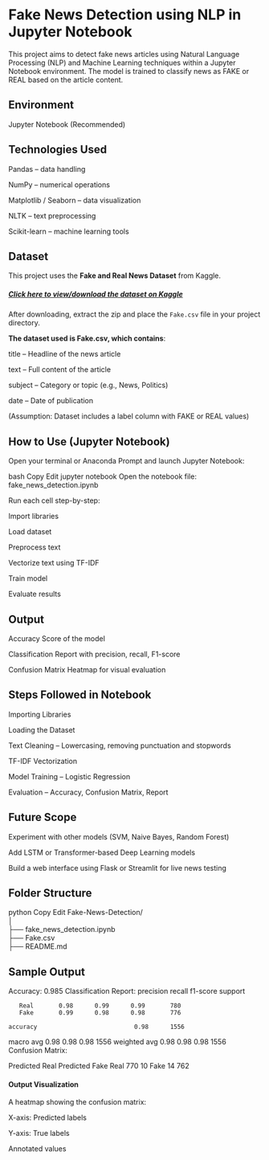 # Fake News Detection using NLP in Jupyter Notebook
This project aims to detect fake news articles using Natural Language Processing (NLP) and Machine Learning techniques within a Jupyter Notebook environment. The model is trained to classify news as FAKE or REAL based on the article content.

## Environment
Jupyter Notebook (Recommended)

## Technologies Used
Pandas – data handling

NumPy – numerical operations

Matplotlib / Seaborn – data visualization

NLTK – text preprocessing

Scikit-learn – machine learning tools


##  Dataset

This project uses the **Fake and Real News Dataset** from Kaggle.

##### [Click here to view/download the dataset on Kaggle](https://www.kaggle.com/datasets/clmentbisaillon/fake-and-real-news-dataset)

After downloading, extract the zip and place the `Fake.csv` file in your project directory.

**The dataset used is Fake.csv, which contains**:

title – Headline of the news article

text – Full content of the article

subject – Category or topic (e.g., News, Politics)

date – Date of publication

(Assumption: Dataset includes a label column with FAKE or REAL values)

## How to Use (Jupyter Notebook)
Open your terminal or Anaconda Prompt and launch Jupyter Notebook:

bash
Copy
Edit
jupyter notebook
Open the notebook file:
fake_news_detection.ipynb

Run each cell step-by-step:

Import libraries

Load dataset

Preprocess text

Vectorize text using TF-IDF

Train model

Evaluate results

## Output
Accuracy Score of the model

Classification Report with precision, recall, F1-score

Confusion Matrix Heatmap for visual evaluation

## Steps Followed in Notebook
Importing Libraries

Loading the Dataset

Text Cleaning – Lowercasing, removing punctuation and stopwords

TF-IDF Vectorization

Model Training – Logistic Regression

Evaluation – Accuracy, Confusion Matrix, Report

## Future Scope
Experiment with other models (SVM, Naive Bayes, Random Forest)

Add LSTM or Transformer-based Deep Learning models

Build a web interface using Flask or Streamlit for live news testing

## Folder Structure
python
Copy
Edit
Fake-News-Detection/<br>
│<br>
├── fake_news_detection.ipynb <br>
├── Fake.csv <br>
├── README.md <br>

## Sample Output

Accuracy: 0.985
Classification Report:
              precision    recall  f1-score   support

       Real       0.98      0.99      0.99       780
       Fake       0.99      0.98      0.98       776

    accuracy                           0.98      1556
   macro avg       0.98      0.98      0.98      1556
weighted avg       0.98      0.98      0.98      1556
Confusion Matrix:

Predicted Real	Predicted Fake
Real	770	10
Fake	14	762

#### Output Visualization
A heatmap showing the confusion matrix:

X-axis: Predicted labels

Y-axis: True labels

Annotated values

